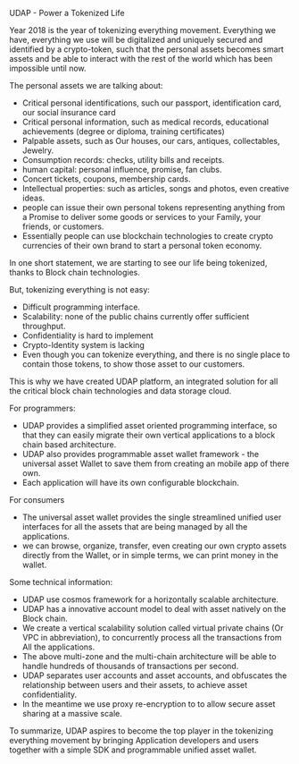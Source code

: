 UDAP - Power a Tokenized Life

Year 2018 is the year of tokenizing everything movement. Everything we have, everything we use will be digitalized and uniquely secured and identified by a crypto-token, such that the personal assets becomes smart assets and be able to interact with the rest of the world which has been impossible until now. 

The personal assets we are talking about:
 
- Critical personal identifications, such our passport, identification card, our social insurance card
- Critical personal information, such as medical records, educational achievements (degree or diploma, training certificates)
- Palpable assets, such as Our houses, our cars, antiques, collectables, Jewelry. 
- Consumption records: checks, utility bills and receipts.
- human capital: personal influence, promise, fan clubs.
- Concert tickets, coupons, membership cards. 
- Intellectual properties: such as articles, songs and photos, even creative ideas.
- people can issue their own personal tokens representing anything from a Promise to deliver some goods or services to your Family, your friends, or customers. 
- Essentially people can use blockchain technologies to create crypto currencies of their own brand to start a personal token economy. 

In one short statement, we are starting to see our life being tokenized, thanks to Block chain technologies.

But, tokenizing everything is not easy: 

* Difficult programming interface.
* Scalability: none of the public chains currently offer sufficient throughput.
* Confidentiality is hard to implement
* Crypto-Identity system is lacking
* Even though you can tokenize everything, and there is no single place to contain those tokens, to show those asset to our customers.  

This is why we have created UDAP platform, an integrated solution for all the critical block chain technologies and data storage cloud. 

For programmers:
- UDAP provides a simplified asset oriented programming interface, so that they can easily migrate their own vertical applications to a block chain based architecture.
- UDAP also provides programmable asset wallet framework - the universal asset Wallet to save them from creating an mobile app of there own. 
- Each application will have its own configurable blockchain. 

For consumers
- The universal asset wallet provides the single streamlined unified user interfaces for all the assets that are being managed by all the applications. 
- we can browse,  organize, transfer, even creating our own crypto assets directly from the Wallet, or in simple terms, we can print money in the wallet. 

Some technical information:
- UDAP use cosmos framework for a horizontally scalable  architecture.
- UDAP has a innovative account model to deal with asset natively on the Block chain.
- We create a vertical scalability solution called virtual private chains (Or VPC in abbreviation), to concurrently process all the transactions from All the applications. 
- The above multi-zone and the multi-chain architecture will be able to handle hundreds of thousands of transactions per second. 
- UDAP separates user accounts and asset accounts, and obfuscates the relationship between users and their assets, to achieve asset confidentiality.
-  In the meantime we use proxy re-encryption to to allow secure asset sharing at a massive scale. 

To summarize, UDAP aspires to become the top player in the tokenizing everything movement by bringing Application developers and users together with a simple SDK and programmable unified asset wallet. 


